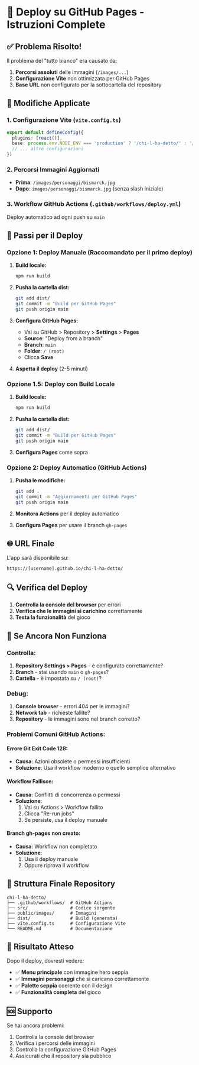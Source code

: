 # 🚀 Deploy su GitHub Pages - Istruzioni Complete

## ✅ **Problema Risolto!**

Il problema del "tutto bianco" era causato da:
1. **Percorsi assoluti** delle immagini (`/images/...`)
2. **Configurazione Vite** non ottimizzata per GitHub Pages
3. **Base URL** non configurato per la sottocartella del repository

## 🔧 **Modifiche Applicate**

### 1. **Configurazione Vite** (`vite.config.ts`)
```typescript
export default defineConfig({
  plugins: [react()],
  base: process.env.NODE_ENV === 'production' ? '/chi-l-ha-detto/' : '/',
  // ... altre configurazioni
})
```

### 2. **Percorsi Immagini Aggiornati**
- **Prima**: `/images/personaggi/bismarck.jpg`
- **Dopo**: `images/personaggi/bismarck.jpg` (senza slash iniziale)

### 3. **Workflow GitHub Actions** (`.github/workflows/deploy.yml`)
Deploy automatico ad ogni push su `main`

## 🎯 **Passi per il Deploy**

### **Opzione 1: Deploy Manuale (Raccomandato per il primo deploy)**

1. **Build locale:**
   ```bash
   npm run build
   ```

2. **Pusha la cartella dist:**
   ```bash
   git add dist/
   git commit -m "Build per GitHub Pages"
   git push origin main
   ```

3. **Configura GitHub Pages:**
   - Vai su GitHub > Repository > **Settings** > **Pages**
   - **Source**: "Deploy from a branch"
   - **Branch**: `main`
   - **Folder**: `/ (root)`
   - Clicca **Save**

4. **Aspetta il deploy** (2-5 minuti)

### **Opzione 1.5: Deploy con Build Locale**

1. **Build locale:**
   ```bash
   npm run build
   ```

2. **Pusha la cartella dist:**
   ```bash
   git add dist/
   git commit -m "Build per GitHub Pages"
   git push origin main
   ```

3. **Configura Pages** come sopra

### **Opzione 2: Deploy Automatico (GitHub Actions)**

1. **Pusha le modifiche:**
   ```bash
   git add .
   git commit -m "Aggiornamenti per GitHub Pages"
   git push origin main
   ```

2. **Monitora Actions** per il deploy automatico
3. **Configura Pages** per usare il branch `gh-pages`



## 🌐 **URL Finale**

L'app sarà disponibile su:
```
https://[username].github.io/chi-l-ha-detto/
```

## 🔍 **Verifica del Deploy**

1. **Controlla la console del browser** per errori
2. **Verifica che le immagini si carichino** correttamente
3. **Testa la funzionalità** del gioco

## 🚨 **Se Ancora Non Funziona**

### **Controlla:**
1. **Repository Settings > Pages** - è configurato correttamente?
2. **Branch** - stai usando `main` o `gh-pages`?
3. **Cartella** - è impostata su `/ (root)`?

### **Debug:**
1. **Console browser** - errori 404 per le immagini?
2. **Network tab** - richieste fallite?
3. **Repository** - le immagini sono nel branch corretto?

### **Problemi Comuni GitHub Actions:**

#### **Errore Git Exit Code 128:**
- **Causa**: Azioni obsolete o permessi insufficienti
- **Soluzione**: Usa il workflow moderno o quello semplice alternativo

#### **Workflow Fallisce:**
- **Causa**: Conflitti di concorrenza o permessi
- **Soluzione**: 
  1. Vai su Actions > Workflow fallito
  2. Clicca "Re-run jobs"
  3. Se persiste, usa il deploy manuale

#### **Branch gh-pages non creato:**
- **Causa**: Workflow non completato
- **Soluzione**: 
  1. Usa il deploy manuale
  2. Oppure riprova il workflow

## 📁 **Struttura Finale Repository**

```
chi-l-ha-detto/
├── .github/workflows/  # GitHub Actions
├── src/                # Codice sorgente
├── public/images/      # Immagini
├── dist/               # Build (generata)
├── vite.config.ts      # Configurazione Vite
└── README.md           # Documentazione
```

## 🎉 **Risultato Atteso**

Dopo il deploy, dovresti vedere:
- ✅ **Menu principale** con immagine hero seppia
- ✅ **Immagini personaggi** che si caricano correttamente
- ✅ **Palette seppia** coerente con il design
- ✅ **Funzionalità completa** del gioco

## 🆘 **Supporto**

Se hai ancora problemi:
1. Controlla la console del browser
2. Verifica i percorsi delle immagini
3. Controlla la configurazione GitHub Pages
4. Assicurati che il repository sia pubblico
